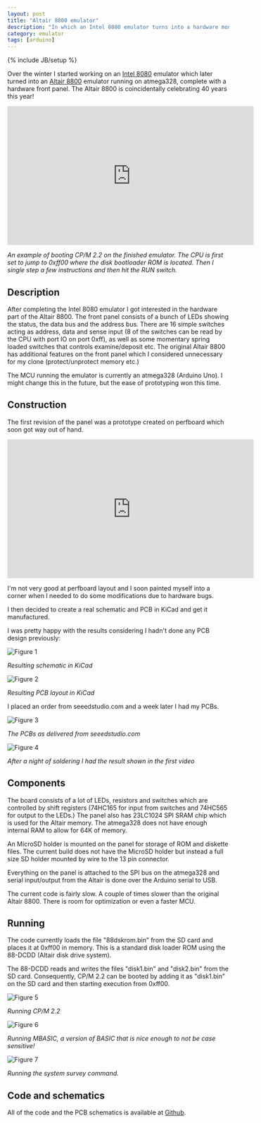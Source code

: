 ```yaml
---
layout: post
title: "Altair 8800 emulator"
description: "In which an Intel 8080 emulator turns into a hardware monstrosity"
category: emulator
tags: [arduino]
---
```

{% include JB/setup %}

Over the winter I started working on an [Intel 8080](http://en.wikipedia.org/wiki/Intel_8080) emulator which later turned into an [Altair 8800](http://en.wikipedia.org/wiki/Altair_8800) emulator running on atmega328, complete with a hardware front panel. The Altair 8800 is coincidentally celebrating 40 years this year!

<iframe width="560" height="315" src="https://www.youtube.com/embed/sQtJz8nA3Dc" frameborder="0" allowfullscreen></iframe>

_An example of booting CP/M 2.2 on the finished emulator. The CPU is first set to jump to 0xff00 where the disk bootloader ROM is located. Then I single step a few instructions and then hit the RUN switch._

Description
-----------

After completing the Intel 8080 emulator I got interested in the hardware part of the Altair 8800. The front panel consists of a bunch of LEDs showing the status, the data bus and the address bus. There are 16 simple switches acting as address, data and sense input (8 of the switches can be read by the CPU with port IO on port 0xff), as well as some momentary spring loaded switches that controls examine/deposit etc. The original Altair 8800 has additional features on the front panel which I considered unnecessary for my clone (protect/unprotect memory etc.)

The MCU running the emulator is currently an atmega328 (Arduino Uno). I might change this in the future, but the ease of prototyping won this time.

Construction
------------

The first revision of the panel was a prototype created on perfboard which soon got way out of hand.

<iframe width="560" height="315" src="https://www.youtube.com/embed/adbQEPB5qkY" frameborder="0" allowfullscreen></iframe>

I'm not very good at perfboard layout and I soon painted myself into a corner when I needed to do some modifications due to hardware bugs.

I then decided to create a real schematic and PCB in KiCad and get it manufactured.

I was pretty happy with the results considering I hadn't done any PCB design previously:

![Figure 1]({{site.url}}/assets/img/panel.sch.svg)

_Resulting schematic in KiCad_

![Figure 2]({{site.url}}/assets/img/panel-brd.svg)

_Resulting PCB layout in KiCad_

I placed an order from seeedstudio.com and a week later I had my PCBs.

![Figure 3]({{site.url}}/assets/img/pcb_manu.jpg)

_The PCBs as delivered from seeedstudio.com_

![Figure 4]({{site.url}}/assets/img/finished_pcb.jpg)

_After a night of soldering I had the result shown in the first video_

Components
----------

The board consists of a lot of LEDs, resistors and switches which are controlled by shift registers (74HC165 for input from switches and 74HC565 for output to the LEDs.)
The panel also has 23LC1024 SPI SRAM chip which is used for the Altair memory. The atmega328 does not have enough internal RAM to allow for 64K of memory.

An MicroSD holder is mounted on the panel for storage of ROM and diskette files. The current build does not have the MicroSD holder but instead a full size SD holder mounted by wire to the 13 pin connector.

Everything on the panel is attached to the SPI bus on the atmega328 and serial input/output from the Altair is done over the Arduino serial to USB.

The current code is fairly slow. A couple of times slower than the original Altair 8800. There is room for optimization or even a faster MCU.

Running
-------

The code currently loads the file "88dskrom.bin" from the SD card and places it at 0xff00 in memory. This is a standard disk loader ROM using the 88-DCDD (Altair disk drive system).

The 88-DCDD reads and writes the files "disk1.bin" and "disk2.bin" from the SD card. Consequently, CP/M 2.2 can be booted by adding it as "disk1.bin" on the SD card and then starting execution from 0xff00.

![Figure 5]({{site.url}}/assets/img/cpm22.jpg)

_Running CP/M 2.2_

![Figure 6]({{site.url}}/assets/img/mbasic.jpg)

_Running MBASIC, a version of BASIC that is nice enough to not be case sensitive!_

![Figure 7]({{site.url}}/assets/img/survey.jpg)

_Running the system survey command._

Code and schematics
-------------------

All of the code and the PCB schematics is available at [Github](http://www.github.com/dankar/altair8800).

